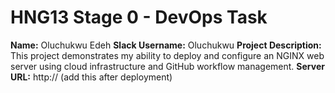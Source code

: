# HNG13 Stage 0 - DevOps Task

**Name:** Oluchukwu Edeh
**Slack Username:** Oluchukwu
**Project Description:** This project demonstrates my ability to deploy
and configure an NGINX web server using cloud infrastructure and GitHub
workflow management.
**Server URL:** http://<your-server-ip>  (add this after deployment)


